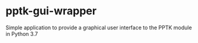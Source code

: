 # pptk-gui-wrapper
Simple application to provide a graphical user interface to the PPTK module in Python 3.7
